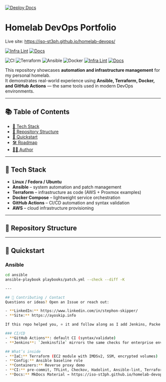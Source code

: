 [![Deploy Docs](https://github.com/iso-st3ph/homelab-devops/actions/workflows/docs.yml/badge.svg)](https://github.com/iso-st3ph/homelab-devops/actions/workflows/docs.yml)

# Homelab DevOps Portfolio

Live site: https://iso-st3ph.github.io/homelab-devops/


[![Infra Lint](https://github.com/iso-st3ph/homelab-devops/actions/workflows/infra-ci.yml/badge.svg)](https://github.com/iso-st3ph/homelab-devops/actions/workflows/infra-ci.yml) [![Docs](https://github.com/iso-st3ph/homelab-devops/actions/workflows/docs.yml/badge.svg)](https://iso-st3ph.github.io/homelab-devops/)

<!-- # homelab-devops
_A practical DevOps portfolio built from a real homelab environment._ -->

![CI](https://github.com/iso-st3ph/homelab-devops/actions/workflows/ci.yml/badge.svg)
![Terraform](https://img.shields.io/badge/Terraform-validated-blueviolet?logo=terraform)
![Ansible](https://img.shields.io/badge/Ansible-tested-darkred?logo=ansible)
![Docker](https://img.shields.io/badge/Docker-ready-blue?logo=docker)
[![Infra Lint](https://github.com/iso-st3ph/homelab-devops/actions/workflows/infra-ci.yml/badge.svg)](https://github.com/iso-st3ph/homelab-devops/actions/workflows/infra-ci.yml)
[![Docs](https://github.com/iso-st3ph/homelab-devops/actions/workflows/docs.yml/badge.svg)](https://github.com/iso-st3ph/homelab-devops/actions/workflows/docs.yml)


This repository showcases **automation and infrastructure management** for my personal homelab.  
It demonstrates real-world experience using **Ansible, Terraform, Docker, and GitHub Actions** — the same tools used in modern DevOps environments.

---

## 📚 Table of Contents
- [🧠 Tech Stack](#-tech-stack)
- [📁 Repository Structure](#-repository-structure)
- [🚀 Quickstart](#-quickstart)
- [🛠️ Roadmap](#️-roadmap)
- [👨‍💻 Author](#-author)

---

## 🧠 Tech Stack
- **Linux / Fedora / Ubuntu**
- **Ansible** – system automation and patch management  
- **Terraform** – infrastructure as code (AWS + Proxmox examples)  
- **Docker Compose** – lightweight service orchestration  
- **GitHub Actions** – CI/CD automation and syntax validation  
- **AWS** – cloud infrastructure provisioning  

---

## 📁 Repository Structure

---

## 🚀 Quickstart

### Ansible
```bash
cd ansible
ansible-playbook playbooks/patch.yml --check --diff -K

---

## 🤝 Contributing / Contact
Questions or ideas? Open an Issue or reach out:

- **LinkedIn:** https://www.linkedin.com/in/stephon-skipper/
- **Site:** https://ayoskip.info

If this repo helped you, ⭐ it and follow along as I add Jenkins, Packer, Grafana/Prometheus, and Proxmox automation.

### CI/CD
- **GitHub Actions**: default CI (syntax/validate)
- **Jenkins**: `Jenkinsfile` mirrors the same checks for enterprise environments

## What’s inside
- **IaC:** Terraform (EC2 module with IMDSv2, SSM, encrypted volumes)
- **Config:** Ansible baseline role
- **Containers:** Reverse proxy demo
- **CI:** pre-commit, TFLint, Checkov, Hadolint, Ansible-lint, Terraform tests
- **Docs:** MkDocs Material → https://iso-st3ph.github.io/homelab-devops/
